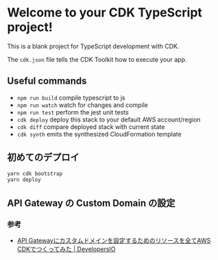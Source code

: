 # Welcome to your CDK TypeScript project!

This is a blank project for TypeScript development with CDK.

The `cdk.json` file tells the CDK Toolkit how to execute your app.

## Useful commands

 * `npm run build`   compile typescript to js
 * `npm run watch`   watch for changes and compile
 * `npm run test`    perform the jest unit tests
 * `cdk deploy`      deploy this stack to your default AWS account/region
 * `cdk diff`        compare deployed stack with current state
 * `cdk synth`       emits the synthesized CloudFormation template

## 初めてのデプロイ

```bash
yarn cdk bootstrap
yarn deploy
```

## API Gateway の Custom Domain の設定

### 参考

- [API Gatewayにカスタムドメインを設定するためのリソースを全てAWS CDKでつくってみた | DevelopersIO](https://dev.classmethod.jp/articles/aws-cdk-all-resources-for-api-gateway/)
